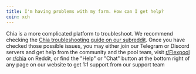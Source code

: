 ```yaml
---
title: I'm having problems with my farm. How can I get help?
coin: xch
---
```


Chia is a more complicated platform to troubleshoot. We recommend checking the [Chia troubleshooting guide on our subreddit](https://www.reddit.com/r/Flexpool/comments/oocdv5/basic_troubleshooting_for_pooling_chia_with/). Once you have checked those possible issues, you may either join our Telegram or Discord servers and get help from the community and the pool team, visit [r/Flexpool](https://www.reddit.com/r/Flexpool) or [r/chia](https://www.reddit.com/r/chia) on Reddit, or find the "Help" or "Chat" button at the bottom right of any page on our website to get 1:1 support from our support team
